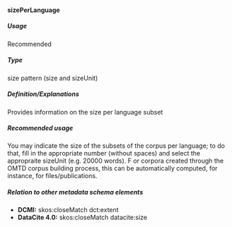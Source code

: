 #### sizePerLanguage
##### Usage
Recommended
##### Type
size pattern (size and sizeUnit)
##### Definition/Explanations
Provides information on the size per language subset
##### Recommended usage
You may indicate the size of the subsets of the corpus per language; to do that, fill in the appropriate number (without spaces) and select the appropraite sizeUnit (e.g. 20000 words). F
or corpora created through the OMTD corpus building process, this can be automatically computed, for instance, for files/publications.
##### Relation to other metadata schema elements
* **DCMI:** skos:closeMatch dct:extent
* **DataCite 4.0:** skos:closeMatch datacite:size
